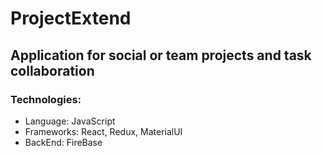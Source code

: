 # ProjectExtend

## Application for social or team projects and task collaboration

### Technologies:

- Language: JavaScript
- Frameworks: React, Redux, MaterialUI
- BackEnd: FireBase
